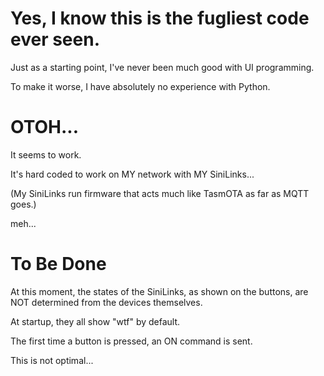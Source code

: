 # Yes, I know this is the fugliest code ever seen.

Just as a starting point, I've never been much good with UI programming.

To make it worse, I have absolutely no experience with Python.

# OTOH...

It seems to work.

It's hard coded to work on MY network with MY SiniLinks...

(My SiniLinks run firmware that acts much like TasmOTA as far as MQTT goes.)

meh...

# To Be Done
At this moment, the states of the SiniLinks, as shown on the buttons, are NOT determined from the devices themselves.

At startup, they all show "wtf" by default.

The first time a button is pressed, an ON command is sent.

This is not optimal...
